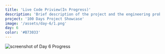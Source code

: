 ```yaml
---
title: 'Live Code Priview(In Progress)'
description: 'Brief description of the project and the engineering problem solved.'
project: '100 Days Project Showcase'
image: '/assets/day-6/1.png'
day: 6
color: '#B73033'
---
```




![screenshot of Day 6 Progress](/assets/day-6/1.png)